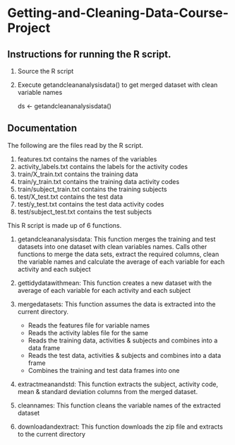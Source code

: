 # Getting-and-Cleaning-Data-Course-Project

## Instructions for running the R script.

1) Source the R script
2) Execute getandcleananalysisdata() to get merged dataset with clean variable names

   ds <- getandcleananalysisdata()
   

## Documentation

The following are the files read by the R script.

1. features.txt contains the names of the variables
2. activity_labels.txt contains the labels for the activity codes
3. train/X_train.txt contains the training data
4. train/y_train.txt contains the training data activity codes
5. train/subject_train.txt contains the training subjects
6. test/X_test.txt contains the test data
7. test/y_test.txt contains the test data activity codes
8. test/subject_test.txt contains the test subjects

This R script is made up of 6 functions.

1. getandcleananalysisdata: This function merges the training and test datasets 
into one dataset with clean variables names. Calls other functions to merge the
data sets, extract the required columns, clean the variable names and calculate the
average of each variable for each activity and each subject 

2. gettidydatawithmean: This function creates a new dataset with the average of 
each variable for each activity and each subject

3. mergedatasets: This function assumes the data is extracted into the current 
directory.
    * Reads the features file for variable names
    * Reads the activity lables file for the same
    * Reads the training data, activities & subjects and combines into a data frame
    * Reads the test data, activities & subjects and combines into a data frame
    * Combines the training and test data frames into one
    
4. extractmeanandstd: This function extracts the subject, activity code, mean & standard deviation columns 
from the merged dataset.

5. cleannames: This function cleans the variable names of the extracted dataset

6. downloadandextract: This function downloads the zip file and extracts to the current directory
